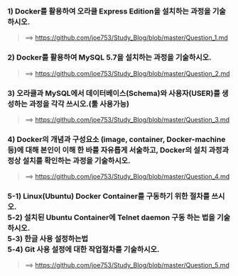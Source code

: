 ### 1) Docker를 활용하여 오라클 Express Edition을 설치하는 과정을 기술하시오. <br/>
> ==>   https://github.com/joe753/Study_Blog/blob/master/Question_1.md
### 2) Docker를 활용하여 MySQL 5.7을 설치하는 과정을 기술하시오. <br/>
> ==>   https://github.com/joe753/Study_Blog/blob/master/Question_2.md
### 3) 오라클과 MySQL에서 데이터베이스(Schema)와 사용자(USER)를 생성하는 과정을 각각 쓰시오.(툴 사용가능) <br/>
> ==>   https://github.com/joe753/Study_Blog/blob/master/Question_3.md
### 4) Docker의 개념과 구성요소 (image, container, Docker-machine등)에 대해 본인이 이해 한 바를 자유롭게 서술하고, Docker의 설치 과정과 정상 설치를 확인하는 과정을 기술하시오.
> ==>   https://github.com/joe753/Study_Blog/blob/master/Question_4.md
### 5-1) Linux(Ubuntu) Docker Container를 구동하기 위한 절차를 쓰시오. <br/> 5-2) 설치된 Ubuntu Container에 Telnet daemon 구동 하는 법을 기술하시오. <br/> 5-3) 한글 사용 설정하는법 <br/> 5-4) Git 사용 설정에 대한 작업절차를 기술하시오. <br/>
> ==>   https://github.com/joe753/Study_Blog/blob/master/Question_5.md
